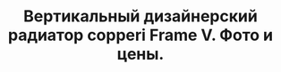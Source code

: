 ---
title: Вертикальный дизайнерский радиатор copperi Frame V. Фото и цены.
description: Заказать вертикальный дизайнерский радиатор отопления copperi Frame V в Москве. Цена и фото.
layout: product
permalink: /catalog/:name

header-color: "#e5e5e5"

model-title: "Frame V"
model-desc: "Радиатор отопления как рама для картины. Можем нанести на переднюю панель любое изображение с качеством фотопечати: текстуру, абстрактный узор или фото любимой кошки."

weight: 60
product: 1
vertical: 1

features:
- "Материал: окрашенная сталь"
- "Цвет: любой по RAL"
- "Матовая или глянцевая окраска"
- "Подключение: боковое или нижнее"

related:
- plain-v
- frame-h
- random-v
---